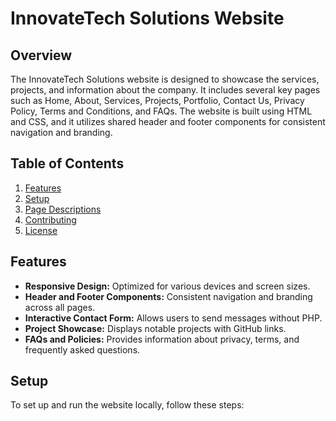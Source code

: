 # InnovateTech Solutions Website

## Overview

The InnovateTech Solutions website is designed to showcase the services, projects, and information about the company. It includes several key pages such as Home, About, Services, Projects, Portfolio, Contact Us, Privacy Policy, Terms and Conditions, and FAQs. The website is built using HTML and CSS, and it utilizes shared header and footer components for consistent navigation and branding.

## Table of Contents

1. [Features](#features)
2. [Setup](#setup)
3. [Page Descriptions](#page-descriptions)
4. [Contributing](#contributing)
5. [License](#license)

## Features

- **Responsive Design:** Optimized for various devices and screen sizes.
- **Header and Footer Components:** Consistent navigation and branding across all pages.
- **Interactive Contact Form:** Allows users to send messages without PHP.
- **Project Showcase:** Displays notable projects with GitHub links.
- **FAQs and Policies:** Provides information about privacy, terms, and frequently asked questions.

## Setup

To set up and run the website locally, follow these steps:


